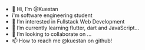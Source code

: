 - 👋 Hi, I’m @Kuestan
- i'm software engineering student
- 👀 I’m interested in Fullstack Web Development
- 🌱 I’m currently learning flutter, dart and JavaScript...
- 💞️ I’m looking to collaborate on ...
- 📫 How to reach me @kuestan on github!

<!---
Kuestan/Kuestan is a ✨ special ✨ repository because its `README.md` (this file) appears on your GitHub profile.
You can click the Preview link to take a look at your changes.
--->
